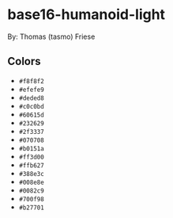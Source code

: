 # base16-humanoid-light

By: Thomas (tasmo) Friese

## Colors

* `#f8f8f2`
* `#efefe9`
* `#deded8`
* `#c0c0bd`
* `#60615d`
* `#232629`
* `#2f3337`
* `#070708`
* `#b0151a`
* `#ff3d00`
* `#ffb627`
* `#388e3c`
* `#008e8e`
* `#0082c9`
* `#700f98`
* `#b27701`
